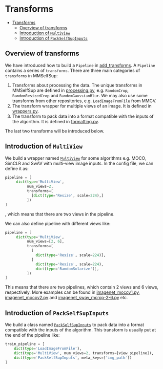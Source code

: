 # Transforms

- [Transforms]()
  - [Overview of transforms](#overview-of-transforms)
  - [Introduction of `MultiView`](#introduction-of-multiview)
  - [Introduction of `PackSelfSupInputs`](#introduction-of-packselfsupinputs)


## Overview of transforms
We have introduced how to build a `Pipeline` in [add_transforms](./add_transforms.md). A `Pipeline` contains a series of
`transforms`. There are three main categories of `transforms` in MMSelfSup:
1. Transforms about processing the data. The unique transforms in MMSelfSup are defined in [processing.py](https://github.com/open-mmlab/mmselfsup/blob/1.x/mmselfsup/datasets/transforms/processing.py), e.g. `RandomCrop`, `RandomResizedCrop` and `RandomGaussianBlur`.
We may also use some transforms from other repositories, e.g. `LoadImageFromFile` from MMCV.
2. The transform wrapper for multiple views of an image. It is defined in [wrappers.py](https://github.com/open-mmlab/mmselfsup/blob/1.x/mmselfsup/datasets/transforms/wrappers.py).
3. The transform to pack data into a format compatible with the inputs of the algorithm. It is defined in [formatting.py](https://github.com/open-mmlab/mmselfsup/blob/1.x/mmselfsup/datasets/transforms/formatting.py).

The last two transforms will be introduced below.

## Introduction of `MultiView`
We build a wrapper named [`MultiView`](mmselfsup.datasets.transforms.MultiView) for some algorithms e.g. MOCO, SimCLR and SwAV with multi-view image inputs. In the config file, we can 
define it as:
```python
pipeline = [
     dict(type='MultiView',
          num_views=2,
          transforms=[
            [dict(type='Resize', scale=224),]
          ])
]
```
, which means that there are two views in the pipeline.

We can also define pipeline with different views like:
```python
pipeline = [
     dict(type='MultiView',
          num_views=[2, 6],
          transforms=[
            [   
              dict(type='Resize', scale=224)],
            [
              dict(type='Resize', scale=224),
              dict(type='RandomSolarize')],
          ])
]
```
This means that there are two pipelines, which contain 2 views and 6 views, respectively.
More examples can be found in [imagenet_mocov1.py](https://github.com/open-mmlab/mmselfsup/blob/1.x/configs/selfsup/_base_/datasets/imagenet_mocov1.py), [imagenet_mocov2.py](https://github.com/open-mmlab/mmselfsup/blob/1.x/configs/selfsup/_base_/datasets/imagenet_mocov2.py) and [imagenet_swav_mcrop-2-6.py](https://github.com/open-mmlab/mmselfsup/blob/1.x/configs/selfsup/_base_/datasets/imagenet_swav_mcrop-2-6.py) etc.  

## Introduction of `PackSelfSupInputs`
We build a class named [`PackSelfSupInputs`](mmselfsup.datasets.transforms.PackSelfSupInputs) to pack data into a format compatible with the inputs of the algorithm. This transform
is usually put at the end of the pipeline like:
```python
train_pipeline = [
    dict(type='LoadImageFromFile'),
    dict(type='MultiView', num_views=2, transforms=[view_pipeline]),
    dict(type='PackSelfSupInputs', meta_keys=['img_path'])
]
```
